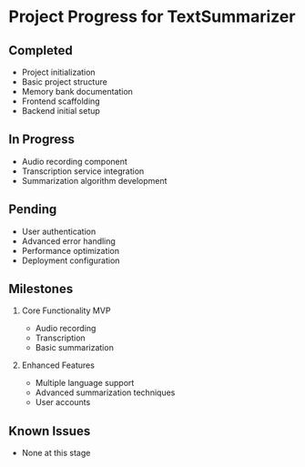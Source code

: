 # Project Progress for TextSummarizer

## Completed
- Project initialization
- Basic project structure
- Memory bank documentation
- Frontend scaffolding
- Backend initial setup

## In Progress
- Audio recording component
- Transcription service integration
- Summarization algorithm development

## Pending
- User authentication
- Advanced error handling
- Performance optimization
- Deployment configuration

## Milestones
1. Core Functionality MVP
   - Audio recording
   - Transcription
   - Basic summarization

2. Enhanced Features
   - Multiple language support
   - Advanced summarization techniques
   - User accounts

## Known Issues
- None at this stage
